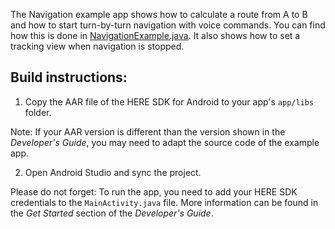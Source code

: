 The Navigation example app shows how to calculate a route from A to B and how to start turn-by-turn navigation with voice commands. You can find how this is done in [NavigationExample.java](app/src/main/java/com/here/navigation/NavigationExample.java). It also shows how to set a tracking view when navigation is stopped.

Build instructions:
-------------------

1) Copy the AAR file of the HERE SDK for Android to your app's `app/libs` folder.

Note: If your AAR version is different than the version shown in the _Developer's Guide_, you may need to adapt the source code of the example app.

2) Open Android Studio and sync the project.

Please do not forget: To run the app, you need to add your HERE SDK credentials to the `MainActivity.java` file. More information can be found in the _Get Started_ section of the _Developer's Guide_.
